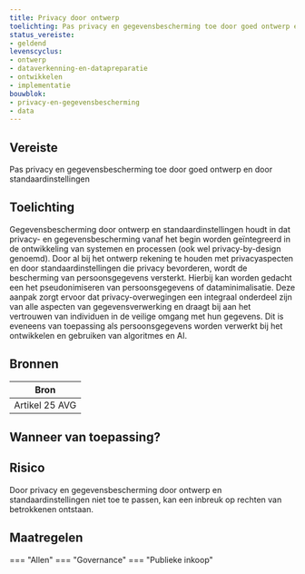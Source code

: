 ```yaml
---
title: Privacy door ontwerp
toelichting: Pas privacy en gegevensbescherming toe door goed ontwerp en door standaardinstellingen
status_vereiste:
- geldend
levenscyclus:
- ontwerp
- dataverkenning-en-datapreparatie
- ontwikkelen
- implementatie
bouwblok:
- privacy-en-gegevensbescherming
- data
---
```


<!-- tags -->
## Vereiste

Pas privacy en gegevensbescherming toe door goed ontwerp en door standaardinstellingen

## Toelichting

Gegevensbescherming door ontwerp en standaardinstellingen houdt in dat privacy- en gegevensbescherming vanaf het begin worden geïntegreerd in de ontwikkeling van systemen en processen (ook wel privacy-by-design genoemd).
Door al bij het ontwerp rekening te houden met privacyaspecten en door standaardinstellingen die privacy bevorderen, wordt de bescherming van persoonsgegevens versterkt.
Hierbij kan worden gedacht een het pseudonimiseren van persoonsgegevens of dataminimalisatie.
Deze aanpak zorgt ervoor dat privacy-overwegingen een integraal onderdeel zijn van alle aspecten van gegevensverwerking en draagt bij aan het vertrouwen van individuen in de veilige omgang met hun gegevens.
Dit is eveneens van toepassing als persoonsgegevens worden verwerkt bij het ontwikkelen en gebruiken van algoritmes en AI.


## Bronnen

| Bron                        |
|-----------------------------|
|Artikel 25 AVG|

## Wanneer van toepassing?


## Risico

Door privacy en gegevensbescherming door ontwerp en standaardinstellingen niet toe te passen, kan een inbreuk op rechten van betrokkenen ontstaan.


## Maatregelen

=== "Allen"
	<!-- list_maatregelen vereiste/privacy_bij_ontwerp_bij_verwerking_van_persoonsgegevens -->
=== "Governance"
	<!-- list_maatregelen vereiste/privacy_bij_ontwerp_bij_verwerking_van_persoonsgegevens boubwlok/governance -->
=== "Publieke inkoop"
	<!-- list_maatregelen vereiste/privacy_bij_ontwerp_bij_verwerking_van_persoonsgegevens bouwblok/publieke-inkoop -->
